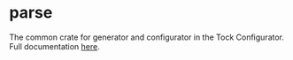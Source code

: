 parse
======

The common crate for generator and configurator in the Tock Configurator. 
Full documentation [here](doc/Tock_Configurator.md).

